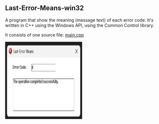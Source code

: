 ## Last-Error-Means-win32 

A program that show the meaning (message text) of each error code. It's written in C++ using the Windows API, using the Common Control library.

It consists of one source file: [main.cpp](</Last-Error Means/main.cpp>)

<img src="/Application.png" width=250 height=250>
